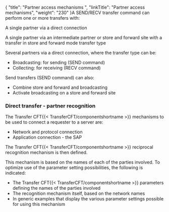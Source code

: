 {
    "title": "Partner  access mechanisms ",
    "linkTitle": "Partner access mechanisms",
    "weight": "230"
}A SEND/RECV transfer command can perform one or more transfers with:

A single partner
via a direct connection

A single partner
via an intermediate partner or store and forward site with a transfer
in store and forward mode transfer type

Several partners
via a direct connection, where the transfer type can be:

- Broadcasting: for sending
    (SEND command)
- Collecting: for receiving (RECV command)

Send transfers (SEND command) can also:

- Combine store and
    forward and broadcasting
- Activate broadcasting
    on a store and forward site

### Direct transfer - partner recognition

The Transfer CFT{{< TransferCFT/componentshortname  >}} mechanisms to be used to connect a requester to a server
are:

- Network and protocol
    connection
- Application connection -
    the SAP

The Transfer CFT{{< TransferCFT/componentshortname  >}} reciprocal recognition mechanism is then defined.

This mechanism is based on the names of each of the parties involved.
To optimize use of the parameter setting possibilities, the following
is indicated:

- The Transfer CFT{{< TransferCFT/componentshortname >}}
    parameters defining the names of the parties involved
- The recognition
    mechanism itself, based on the network names
- In
    generic examples that display the various parameter settings possible
    for using this mechanism
